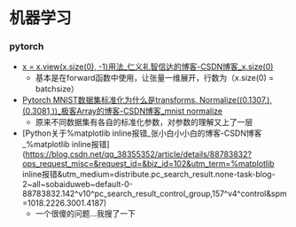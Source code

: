 # 机器学习

### pytorch

- [x = x.view(x.size(0), -1)用法_仁义礼智信达的博客-CSDN博客_x.size(0)](https://blog.csdn.net/qq_36201400/article/details/108738463) 
  - 基本是在forward函数中使用，让张量一维展开，行数为（x.size(0) = batchsize） 
- [Pytorch MNIST数据集标准化为什么是transforms. Normalize((0.1307,), (0.3081,))_极客Array的博客-CSDN博客_mnist normalize](https://blog.csdn.net/Harpoon_fly/article/details/84987589)
  - 原来不同数据集有各自的标准化参数，对参数的理解又上了一层
- [Python关于%matplotlib inline报错_张小白小小白的博客-CSDN博客_%matplotlib inline报错](https://blog.csdn.net/qq_38355352/article/details/88783832?ops_request_misc=&request_id=&biz_id=102&utm_term=%matplotlib inline报错&utm_medium=distribute.pc_search_result.none-task-blog-2~all~sobaiduweb~default-0-88783832.142^v10^pc_search_result_control_group,157^v4^control&spm=1018.2226.3001.4187)
  - 一个很傻的问题…我搜了一下

​	